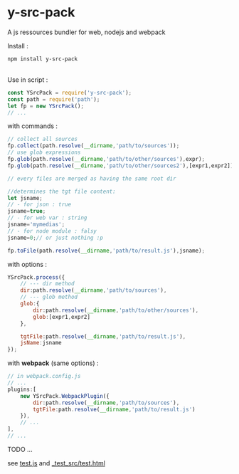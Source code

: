 # y-src-pack

A js ressources bundler for web, nodejs and webpack

Install :

```
npm install y-src-pack
```
<br/>
Use in script :

```javascript
const YSrcPack = require('y-src-pack');
const path = require('path');
let fp = new YSrcPack();
// ...
```

with commands :
```javascript
// collect all sources
fp.collect(path.resolve(__dirname,'path/to/sources'));
// use glob expressions
fp.glob(path.resolve(__dirname,'path/to/other/sources'),expr);
fp.glob(path.resolve(__dirname,'path/to/other/sources2'),[expr1,expr2]);

// every files are merged as having the same root dir

//determines the tgt file content:
let jsname;
// - for json : true
jsname=true;
// - for web var : string
jsname='mymedias';
// - for node module : falsy
jsname=0;// or just nothing :p

fp.toFile(path.resolve(__dirname,'path/to/result.js'),jsname);
```

with options :
```javascript
YSrcPack.process({
	// --- dir method
	dir:path.resolve(__dirname,'path/to/sources'),
	// --- glob method
	glob:{
		dir:path.resolve(__dirname,'path/to/other/sources'),
		glob:[expr1,expr2]
	},

	tgtFile:path.resolve(__dirname,'path/to/result.js'),
	jsName:jsname
});
```

with **webpack** (same options) :
```javascript
// in webpack.config.js
// ...
plugins:[
	new YSrcPack.WebpackPlugin({
		dir:path.resolve(__dirname,'path/to/sources'),
		tgtFile:path.resolve(__dirname,'path/to/result.js')
	}),
	// ...
],
// ...

```
TODO ...


see [test.js](https://github.com/yorgsite/y-src-pack/blob/master/test.js) and [_test_src/test.html](https://github.com/yorgsite/y-src-pack/blob/master/_test_src/test.html)
